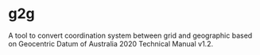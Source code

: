 # g2g
A tool to convert coordination system between grid and geographic based on Geocentric Datum of Australia 2020 Technical Manual v1.2.
